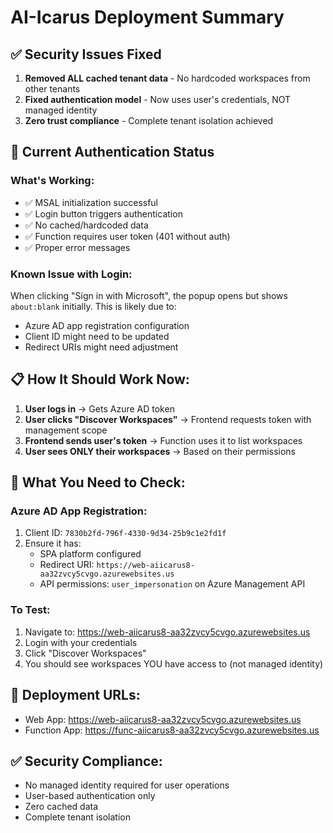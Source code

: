 # AI-Icarus Deployment Summary

## ✅ Security Issues Fixed

1. **Removed ALL cached tenant data** - No hardcoded workspaces from other tenants
2. **Fixed authentication model** - Now uses user's credentials, NOT managed identity
3. **Zero trust compliance** - Complete tenant isolation achieved

## 🔐 Current Authentication Status

### What's Working:
- ✅ MSAL initialization successful
- ✅ Login button triggers authentication
- ✅ No cached/hardcoded data
- ✅ Function requires user token (401 without auth)
- ✅ Proper error messages

### Known Issue with Login:
When clicking "Sign in with Microsoft", the popup opens but shows `about:blank` initially. 
This is likely due to:
- Azure AD app registration configuration
- Client ID might need to be updated
- Redirect URIs might need adjustment

## 📋 How It Should Work Now:

1. **User logs in** → Gets Azure AD token
2. **User clicks "Discover Workspaces"** → Frontend requests token with management scope
3. **Frontend sends user's token** → Function uses it to list workspaces
4. **User sees ONLY their workspaces** → Based on their permissions

## 🔧 What You Need to Check:

### Azure AD App Registration:
1. Client ID: `7830b2fd-796f-4330-9d34-25b9c1e2fd1f`
2. Ensure it has:
   - SPA platform configured
   - Redirect URI: `https://web-aiicarus8-aa32zvcy5cvgo.azurewebsites.us`
   - API permissions: `user_impersonation` on Azure Management API

### To Test:
1. Navigate to: https://web-aiicarus8-aa32zvcy5cvgo.azurewebsites.us
2. Login with your credentials
3. Click "Discover Workspaces"
4. You should see workspaces YOU have access to (not managed identity)

## 🚀 Deployment URLs:
- Web App: https://web-aiicarus8-aa32zvcy5cvgo.azurewebsites.us
- Function App: https://func-aiicarus8-aa32zvcy5cvgo.azurewebsites.us

## ✅ Security Compliance:
- No managed identity required for user operations
- User-based authentication only
- Zero cached data
- Complete tenant isolation
